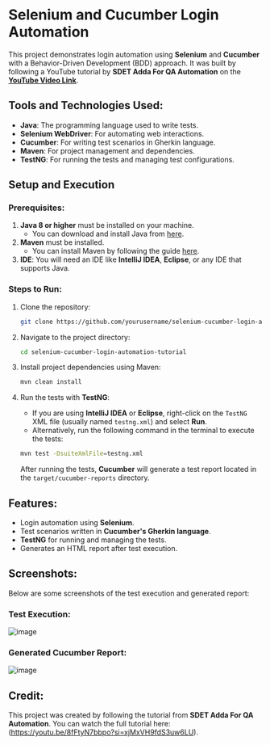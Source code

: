 # Selenium and Cucumber Login Automation 

This project demonstrates login automation using **Selenium** and **Cucumber** with a Behavior-Driven Development (BDD) approach. It was built by following a YouTube tutorial by **SDET Adda For QA Automation** on the **[YouTube Video Link](https://youtu.be/8fFtyN7bbpo?si=xjMxVH9fdS3uw6LU)**.

## Tools and Technologies Used:
- **Java**: The programming language used to write tests.
- **Selenium WebDriver**: For automating web interactions.
- **Cucumber**: For writing test scenarios in Gherkin language.
- **Maven**: For project management and dependencies.
- **TestNG**: For running the tests and managing test configurations.

## Setup and Execution

### Prerequisites:
1. **Java 8 or higher** must be installed on your machine.
   - You can download and install Java from [here](https://www.oracle.com/java/technologies/javase-jdk11-downloads.html).
2. **Maven** must be installed.
   - You can install Maven by following the guide [here](https://maven.apache.org/install.html).
3. **IDE**: You will need an IDE like **IntelliJ IDEA**, **Eclipse**, or any IDE that supports Java.

### Steps to Run:
1. Clone the repository:
   ```bash
   git clone https://github.com/yourusername/selenium-cucumber-login-automation-tutorial.git
   ```

2. Navigate to the project directory:
   ```bash
   cd selenium-cucumber-login-automation-tutorial
   ```

3. Install project dependencies using Maven:
   ```bash
   mvn clean install
   ```

4. Run the tests with **TestNG**:
   - If you are using **IntelliJ IDEA** or **Eclipse**, right-click on the `TestNG` XML file (usually named `testng.xml`) and select **Run**.
   - Alternatively, run the following command in the terminal to execute the tests:
   ```bash
   mvn test -DsuiteXmlFile=testng.xml
   ```

   After running the tests, **Cucumber** will generate a test report located in the `target/cucumber-reports` directory.

## Features:
- Login automation using **Selenium**.
- Test scenarios written in **Cucumber's Gherkin language**.
- **TestNG** for running and managing the tests.
- Generates an HTML report after test execution.

## Screenshots:
Below are some screenshots of the test execution and generated report:

### Test Execution:
![image](https://github.com/user-attachments/assets/0b4f07eb-69c9-4a4a-8f4a-e5bd86550496)


### Generated Cucumber Report:
![image](https://github.com/user-attachments/assets/72ee58bd-a7db-4905-8dc6-d3bc541368fc)


## Credit:
This project was created by following the tutorial from **SDET Adda For QA Automation**. You can watch the full tutorial here: (https://youtu.be/8fFtyN7bbpo?si=xjMxVH9fdS3uw6LU).

